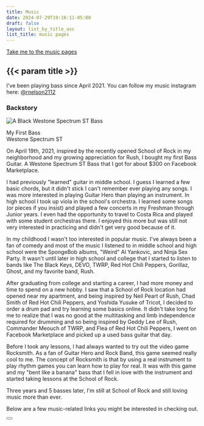 ```yaml
---
title: Music
date: 2024-07-29T19:16:11-05:00
draft: false
layout: list_by_title_asc
list_title: music pages
---
```


<a class="float-right" href="#{{< param list_title >}}">Take me to the music pages</a>

## {{< param title >}}

I've been playing bass since April 2021. You can follow my music instagram here: [@rnelson2112](https://www.instagram.com/rnelson2112)

<h3>Backstory</h3>

<section class="flexbox-container float-right">
  <section class="frame">
    <img src="/music/westone_spectrum.webp" alt="A Black Westone Spectrum ST Bass">
    <p>My First Bass<br>Westone Spectrum ST</p>
  </section>
</section>
<section class="expandable shrunk">
  <!-- p tags because Hugo doesn't put them around the first paragraph for some reason -->
  <p>On April 19th, 2021, inspired by the recently opened School of Rock in my neighborhood and my growing appreciation for Rush, I bought my first Bass Guitar. A Westone Spectrum ST Bass that I got for about $300 on Facebook Marketplace.</p>

  I had previously "learned" guitar in middle school. I guess I learned a few basic chords, but it didn't stick I can't remember ever playing any songs. I was more interested in playing Guitar Hero than playing an instrument.
  In high school I took up viola in the school's orchestra. I learned some songs (or pieces if you insist) and played a few concerts in my Freshman through Junior years. I even had the opportunity to travel to Costa Rica and played with some student orchestras there. I enjoyed this more but was still not very interested in practicing and didn't get very good because of it.

  In my childhood I wasn't too interested in popular music. I've always been a fan of comedy and most of the music I listened to in middle school and high school were the SpongeBob albums, "Weird" Al Yankovic, and Ninja Sex Party. It wasn't until later in high school and college that I started to listen to bands like The Black Keys, DEVO, TWRP, Red Hot Chili Peppers, Gorillaz, Ghost, and my favorite band, Rush.

  After graduating from college and starting a career, I had more money and time to spend on a new hobby. I saw that a School of Rock location had opened near my apartment, and being inspired by Neil Peart of Rush, Chad Smith of Red Hot Chili Peppers, and Yoshida Yusuke of Tricot, I decided to order a drum pad and try learning some basics online.
  It didn't take long for me to realize that I was no good at the multitasking and limb independence required for drumming and so being inspired by Geddy Lee of Rush, Commander Meouch of TWRP, and Flea of Red Hot Chili Peppers, I went on Facebook Marketplace and picked up a used bass guitar that day.

  Before I took any lessons, I had always wanted to try out the video game Rocksmith. As a fan of Guitar Hero and Rock Band, this game seemed really cool to me. The concept of Rocksmith is that by using a real instrument to play rhythm games you can learn how to play for real. It was with this game and my "bent like a banana" bass that I fell in love with the instrument and started taking lessons at the School of Rock.

  Three years and 5 basses later, I'm still at School of Rock and still loving music more than ever.

  Below are a few music-related links you might be interested in checking out.
</section>
<button class="expand-toggle show-more" type="button"></button>
